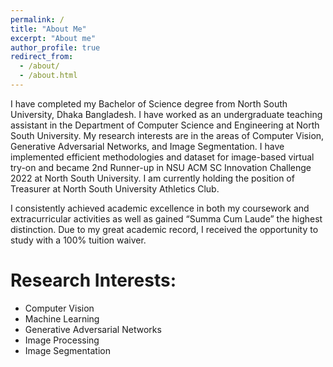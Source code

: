 ```yaml
---
permalink: /
title: "About Me"
excerpt: "About me"
author_profile: true
redirect_from: 
  - /about/
  - /about.html
---
```


I have completed my Bachelor of Science degree from North South University, Dhaka Bangladesh. I have worked as an undergraduate teaching assistant in the Department of Computer Science and Engineering at North South University. My research interests are in the areas of Computer Vision, Generative Adversarial Networks, and Image Segmentation. I have implemented efficient methodologies and dataset for image-based virtual try-on and became 2nd Runner-up in NSU ACM SC Innovation Challenge 2022 at North South University. I am currently holding the position of Treasurer at North South University Athletics Club. 

I consistently achieved academic excellence in both my coursework and extracurricular activities as well as gained “Summa Cum Laude” the highest distinction. Due to my great academic record, I received the opportunity to study with a 100% tuition waiver. 



Research Interests:
======
- Computer Vision
- Machine Learning
- Generative Adversarial Networks
- Image Processing 
- Image Segmentation 



